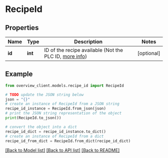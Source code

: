 # RecipeId


## Properties

Name | Type | Description | Notes
------------ | ------------- | ------------- | -------------
**id** | **int** | ID of the recipe available (Not the PLC ID, [more info](https://docs.overview.ai/docs/recipe-change-using-http)) | [optional] 

## Example

```python
from overview_client.models.recipe_id import RecipeId

# TODO update the JSON string below
json = "{}"
# create an instance of RecipeId from a JSON string
recipe_id_instance = RecipeId.from_json(json)
# print the JSON string representation of the object
print(RecipeId.to_json())

# convert the object into a dict
recipe_id_dict = recipe_id_instance.to_dict()
# create an instance of RecipeId from a dict
recipe_id_from_dict = RecipeId.from_dict(recipe_id_dict)
```
[[Back to Model list]](../README.md#documentation-for-models) [[Back to API list]](../README.md#documentation-for-api-endpoints) [[Back to README]](../README.md)


